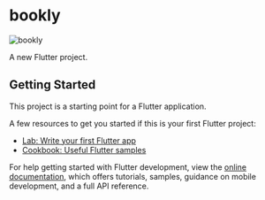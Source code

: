 # bookly
![bookly](https://photos.google.com/share/AF1QipOkMPY9rhFUke-oxpLnC_PB-iyy7kNxeRHuQI4Bd5Wj3nvpYN-oK15faEjwzbDbhA/photo/AF1QipMs_-VfQIqHr22RW2M0a0X1OzzfeFzPEWGgNK2K?key=X2pJNm5kYzVxSURITGM0SWp6dlZmMGJwNFFEejN3)

A new Flutter project.

## Getting Started

This project is a starting point for a Flutter application.

A few resources to get you started if this is your first Flutter project:

- [Lab: Write your first Flutter app](https://docs.flutter.dev/get-started/codelab)
- [Cookbook: Useful Flutter samples](https://docs.flutter.dev/cookbook)

For help getting started with Flutter development, view the
[online documentation](https://docs.flutter.dev/), which offers tutorials,
samples, guidance on mobile development, and a full API reference.
